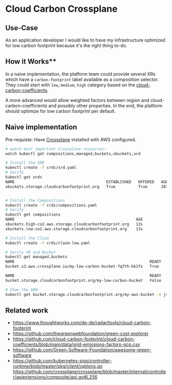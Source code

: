 # Cloud Carbon Crossplane

## Use-Case
As an application developer 
I would like to have my infrastructure optimized for low carbon footprint
because it's the right thing to-do.

## How it Works**
In a naive implementation, the platform team could provide several XRs which have a `carbon-footprint` label available as a composition selector. They could start with `low`, `medium`, `high` category based on the [cloud-carbon-coefficients](https://github.com/cloud-carbon-footprint/cloud-carbon-coefficients/tree/main/data). 

A more advanced would allow weighted factors between region and cloud-carbon-coefficients and possibly other properties. In the end, the platform should optimize for low carbon footprint per default.

## Naive implementation

Pre-requiste: Have [Crossplane](https://crossplane.io/docs/v1.5/) installed with AWS configured.

```sh
# watch most important Crossplane resources:
watch kubectl get compositions,managed,buckets,xbuckets,xrd
```

```sh
# Install the XRD
kubectl create -f crds/xrd.yaml
# Verify
kubectl get xrds
NAME                                        ESTABLISHED   OFFERED   AGE
xbuckets.storage.cloudcarbonfootprint.org   True          True      107s


# Install the Compositions
kubectl create -f crds/compositions.yaml
# Verify
kubectl get compositions
NAME                                                     AGE
xbuckets.high-co2.aws.storage.cloudcarbonfootprint.org   13s
xbuckets.low-co2.aws.storage.cloudcarbonfootprint.org    13s

# Install the Claim
kubectl create -f crds/claim-low.yaml

# Verify XR and Bucket
kubectl get managed,buckets
NAME                                                           READY   SYNCED   AGE
bucket.s3.aws.crossplane.io/my-low-carbon-bucket-fq7th-bk2fx   True    True     25s

NAME                                                           READY   CONNECTION-SECRET   AGE
bucket.storage.cloudcarbonfootprint.org/my-low-carbon-bucket   False                       25s

# Show the ARN:
kubectl get bucket.storage.cloudcarbonfootprint.org/my-aws-bucket -o json | jq .status.arn
```

## Related work
* https://www.thoughtworks.com/de-de/radar/tools/cloud-carbon-footprint
* https://github.com/thegreenwebfoundation/green-cost-explorer
* https://github.com/cloud-carbon-footprint/cloud-carbon-coefficients/blob/main/data/grid-emissions-factors-gcp.csv
* https://github.com/Green-Software-Foundation/awesome-green-software
* https://github.com/kubernetes-sigs/controller-runtime/blob/master/pkg/client/options.go
https://github.com/crossplane/crossplane/blob/master/internal/controller/apiextensions/composite/api.go#L256
